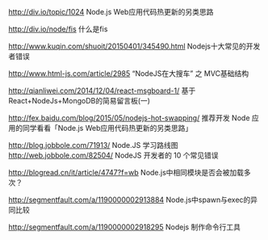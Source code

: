 http://div.io/topic/1024
Node.js Web应用代码热更新的另类思路

http://div.io/node/fis
什么是fis

http://www.kuqin.com/shuoit/20150401/345490.html
Nodejs十大常见的开发者错误

http://www.html-js.com/article/2985
“NodeJS在大搜车” 之 MVC基础结构

http://qianliwei.com/2014/12/04/react-msgboard-1/
基于React+NodeJs+MongoDB的简易留言板(一)

http://fex.baidu.com/blog/2015/05/nodejs-hot-swapping/
推荐开发 Node 应用的同学看看「Node.js Web应用代码热更新的另类思路」

http://blog.jobbole.com/71913/
Node.JS 学习路线图
http://web.jobbole.com/82504/
NodeJS 开发者的 10 个常见错误

http://blogread.cn/it/article/4747?f=wb
Node.js中相同模块是否会被加载多次？

http://segmentfault.com/a/1190000002913884
Node.js中spawn与exec的异同比较

http://segmentfault.com/a/1190000002918295
Nodejs 制作命令行工具